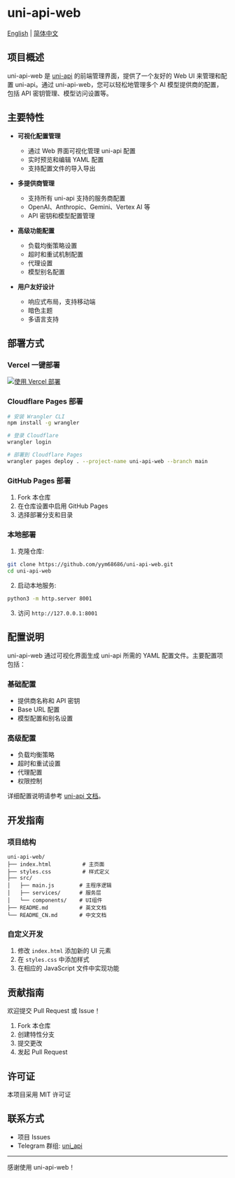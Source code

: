 # uni-api-web

[English](README.md) | [简体中文](README_CN.md)

## 项目概述

uni-api-web 是 [uni-api](https://github.com/yym68686/uni-api) 的前端管理界面，提供了一个友好的 Web UI 来管理和配置 uni-api。通过 uni-api-web，您可以轻松地管理多个 AI 模型提供商的配置，包括 API 密钥管理、模型访问设置等。

## 主要特性

- **可视化配置管理**
  - 通过 Web 界面可视化管理 uni-api 配置
  - 实时预览和编辑 YAML 配置
  - 支持配置文件的导入导出

- **多提供商管理**
  - 支持所有 uni-api 支持的服务商配置
  - OpenAI、Anthropic、Gemini、Vertex AI 等
  - API 密钥和模型配置管理

- **高级功能配置**
  - 负载均衡策略设置
  - 超时和重试机制配置
  - 代理设置
  - 模型别名配置

- **用户友好设计**
  - 响应式布局，支持移动端
  - 暗色主题
  - 多语言支持

## 部署方式

### Vercel 一键部署

[![使用 Vercel 部署](https://vercel.com/button)](https://vercel.com/new/clone?repository-url=https%3A%2F%2Fgithub.com%2Fyym68686%2Funi-api-web)

### Cloudflare Pages 部署

```bash
# 安装 Wrangler CLI
npm install -g wrangler

# 登录 Cloudflare
wrangler login

# 部署到 Cloudflare Pages
wrangler pages deploy . --project-name uni-api-web --branch main
```

### GitHub Pages 部署

1. Fork 本仓库
2. 在仓库设置中启用 GitHub Pages
3. 选择部署分支和目录

### 本地部署

1. 克隆仓库:
```bash
git clone https://github.com/yym68686/uni-api-web.git
cd uni-api-web
```

2. 启动本地服务:
```bash
python3 -m http.server 8001
```

3. 访问 `http://127.0.0.1:8001`

## 配置说明

uni-api-web 通过可视化界面生成 uni-api 所需的 YAML 配置文件。主要配置项包括：

### 基础配置
- 提供商名称和 API 密钥
- Base URL 配置
- 模型配置和别名设置

### 高级配置
- 负载均衡策略
- 超时和重试设置
- 代理配置
- 权限控制

详细配置说明请参考 [uni-api 文档](https://github.com/yym68686/uni-api)。

## 开发指南

### 项目结构

```
uni-api-web/
├── index.html          # 主页面
├── styles.css          # 样式定义
├── src/
│   ├── main.js        # 主程序逻辑
│   ├── services/      # 服务层
│   └── components/    # UI组件
├── README.md          # 英文文档
└── README_CN.md       # 中文文档
```

### 自定义开发

1. 修改 `index.html` 添加新的 UI 元素
2. 在 `styles.css` 中添加样式
3. 在相应的 JavaScript 文件中实现功能

## 贡献指南

欢迎提交 Pull Request 或 Issue！

1. Fork 本仓库
2. 创建特性分支
3. 提交更改
4. 发起 Pull Request

## 许可证

本项目采用 MIT 许可证

## 联系方式

- 项目 Issues
- Telegram 群组: [uni_api](https://t.me/uni_api)

---

感谢使用 uni-api-web！
